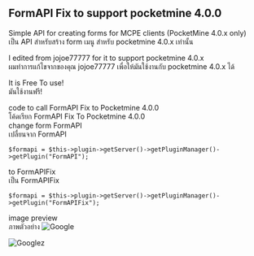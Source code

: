 ## FormAPI Fix to support pocketmine 4.0.0

Simple API for creating forms for MCPE clients (PocketMine 4.0.x only)<br />
เป็น API สำหรับสร้าง form เมนู สำหรับ pocketmine 4.0.x เท่านั้น

I edited from jojoe77777 for it to support pocketmine 4.0.x <br />
ผมทำการแก้ไขจากของคุณ jojoe77777 เพื่อให้มันใช้งานกับ pocketmine 4.0.x ได้

It is Free To use!<br />
มันใช้งานฟรี!

code to call FormAPI Fix to Pocketmine 4.0.0 <br />
โค้ดเรียก FormAPI Fix To Pocketmine 4.0.0<br />
change form FormAPI<br />
เปลื่ยนจาก FormAPI
```
$formapi = $this->plugin->getServer()->getPluginManager()->getPlugin("FormAPI");
```
to FormAPIFix<br />
เป็น FormAPIFix
```
$formapi = $this->plugin->getServer()->getPluginManager()->getPlugin("FormAPIFix");
```
image preview<br />
ภาพตัวอย่าง
![Google ](https://i.imgur.com/2zMvLud.png)

![Googlez ](https://i.imgur.com/3uxEYHF.png)
